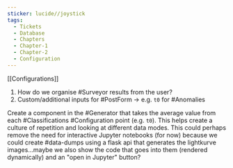 ```yaml
---
sticker: lucide//joystick
tags:
  - Tickets
  - Database
  - Chapters
  - Chapter-1
  - Chapter-2
  - Configuration
---
```

[[Configurations]]
1. How do we organise #Surveyor results from the user?
2. Custom/additional inputs for #PostForm -> e.g. `t0` for #Anomalies 

Create a component in the #Generator that takes the average value from each #Classifications #Configuration point (e.g. `t0`). This helps create a culture of repetition and looking at different data modes. This could perhaps remove the need for interactive Jupyter notebooks (for now) because we could create #data-dumps using a flask api that generates the lightkurve images...maybe we also show the code that goes into them (rendered dynamically) and an "open in Jupyter" button?